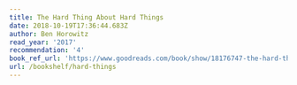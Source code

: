 ```yaml
---
title: The Hard Thing About Hard Things
date: 2018-10-19T17:36:44.683Z
author: Ben Horowitz
read_year: '2017'
recommendation: '4'
book_ref_url: 'https://www.goodreads.com/book/show/18176747-the-hard-thing-about-hard-things'
url: /bookshelf/hard-things
---
```


